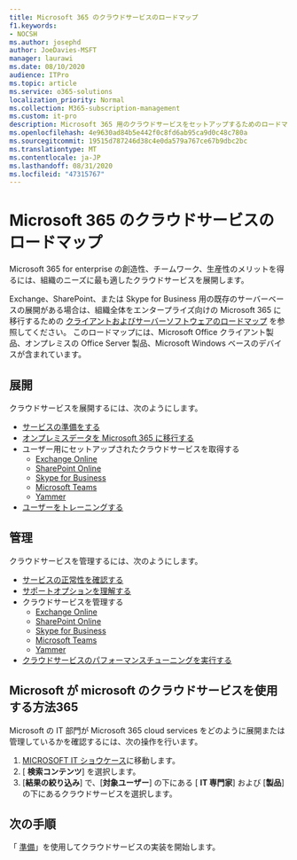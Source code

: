 ```yaml
---
title: Microsoft 365 のクラウドサービスのロードマップ
f1.keywords:
- NOCSH
ms.author: josephd
author: JoeDavies-MSFT
manager: laurawi
ms.date: 08/10/2020
audience: ITPro
ms.topic: article
ms.service: o365-solutions
localization_priority: Normal
ms.collection: M365-subscription-management
ms.custom: it-pro
description: Microsoft 365 用のクラウドサービスをセットアップするためのロードマップ。
ms.openlocfilehash: 4e9630ad84b5e442f0c8fd6ab95ca9d0c48c780a
ms.sourcegitcommit: 19515d787246d38c4e0da579a767ce67b9dbc2bc
ms.translationtype: MT
ms.contentlocale: ja-JP
ms.lasthandoff: 08/31/2020
ms.locfileid: "47315767"
---
```

# <a name="cloud-services-roadmap-for-microsoft-365"></a>Microsoft 365 のクラウドサービスのロードマップ

Microsoft 365 for enterprise の創造性、チームワーク、生産性のメリットを得るには、組織のニーズに最も適したクラウドサービスを展開します。

Exchange、SharePoint、または Skype for Business 用の既存のサーバーベースの展開がある場合は、組織全体をエンタープライズ向けの Microsoft 365 に移行するための [クライアントおよびサーバーソフトウェアのロードマップ](client-server-software-roadmap-microsoft-365.md) を参照してください。 このロードマップには、Microsoft Office クライアント製品、オンプレミスの Office Server 製品、Microsoft Windows ベースのデバイスが含まれています。

## <a name="deploy"></a>展開

クラウドサービスを展開するには、次のようにします。

- [サービスの準備をする](configure-services-and-applications.md)
- [オンプレミスデータを Microsoft 365 に移行する](migrate-data-to-office-365.md)
- ユーザー用にセットアップされたクラウドサービスを取得する
  - [Exchange Online](https://docs.microsoft.com/Exchange/exchange-online)
  - [SharePoint Online](https://docs.microsoft.com/sharepoint/sharepoint-online)
  - [Skype for Business](https://docs.microsoft.com/SkypeForBusiness/skype-for-business-online)
  - [Microsoft Teams](https://docs.microsoft.com/MicrosoftTeams/Teams-overview)
  - [Yammer](https://support.office.com/article/e1464355-1f97-49ac-b2aa-dd320b179dbe)
- [ユーザーをトレーニングする](https://docs.microsoft.com/office365/admin/admin-overview/get-started-with-office-365#training-resources-for-your-users)

## <a name="manage"></a>管理

クラウドサービスを管理するには、次のようにします。 

- [サービスの正常性を確認する](view-service-health.md)
- [サポートオプションを理解する](https://support.office.com/article/Contact-support-for-business-products-Admin-Help-32a17ca7-6fa0-4870-8a8d-e25ba4ccfd4b)
- クラウドサービスを管理する
  - [Exchange Online](https://docs.microsoft.com/Exchange/exchange-online)
  - [SharePoint Online](https://support.office.com/article/79eb0420-8cbd-4bcb-a90b-ddc7d3ab4b3a)
  - [Skype for Business](https://docs.microsoft.com/SkypeForBusiness/skype-for-business-online)
  - [Microsoft Teams](https://docs.microsoft.com//MicrosoftTeams/quality-of-experience-review-guide)
  - [Yammer](https://support.office.com/article/e1464355-1f97-49ac-b2aa-dd320b179dbe)
- [クラウドサービスのパフォーマンスチューニングを実行する](tune-microsoft-365-performance.md)

## <a name="how-microsoft-does-cloud-services-for-microsoft-365"></a>Microsoft が microsoft のクラウドサービスを使用する方法365

Microsoft の IT 部門が Microsoft 365 cloud services をどのように展開または管理しているかを確認するには、次の操作を行います。

1. [MICROSOFT IT ショウケース](https://www.microsoft.com/itshowcase)に移動します。
2. [ **検索コンテンツ**] を選択します。
3. [**結果の絞り込み**] で、[**対象ユーザー**] の下にある [ **IT 専門家**] および [**製品**] の下にあるクラウドサービスを選択します。

## <a name="next-step"></a>次の手順

「 [準備](configure-services-and-applications.md)」を使用してクラウドサービスの実装を開始します。